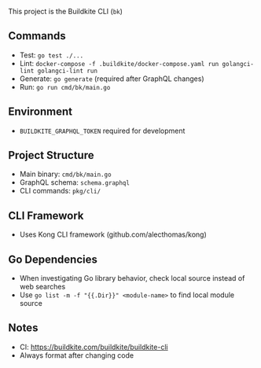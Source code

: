 This project is the Buildkite CLI (`bk`)

## Commands
- Test: `go test ./...`
- Lint: `docker-compose -f .buildkite/docker-compose.yaml run golangci-lint golangci-lint run`
- Generate: `go generate` (required after GraphQL changes)
- Run: `go run cmd/bk/main.go`

## Environment
- `BUILDKITE_GRAPHQL_TOKEN` required for development

## Project Structure
- Main binary: `cmd/bk/main.go`
- GraphQL schema: `schema.graphql`
- CLI commands: `pkg/cli/`

## CLI Framework
- Uses Kong CLI framework (github.com/alecthomas/kong)

## Go Dependencies
- When investigating Go library behavior, check local source instead of web searches
- Use `go list -m -f "{{.Dir}}" <module-name>` to find local module source

## Notes
- CI: https://buildkite.com/buildkite/buildkite-cli
- Always format after changing code
